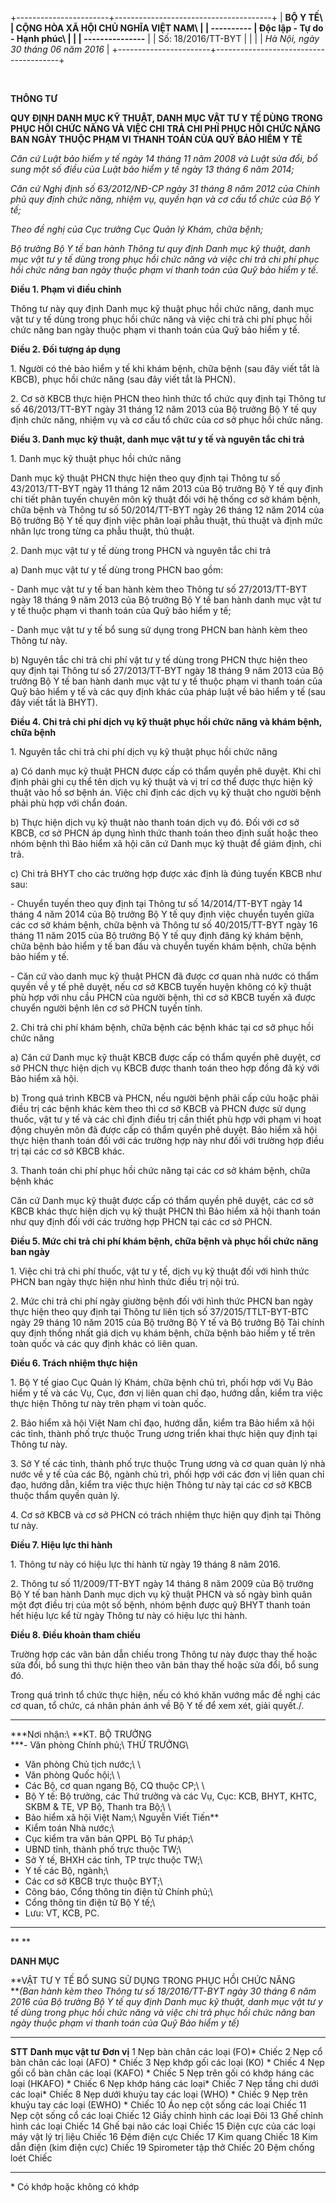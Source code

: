 +-----------------------+---------------------------------------+
| **BỘ Y TẾ\            | **CỘNG HÒA XÃ HỘI CHỦ NGHĨA VIỆT NAM\ |
| \-\-\-\-\-\-\-\-\--** | Độc lập - Tự do - Hạnh phúc\          |
|                       | \-\-\-\-\-\-\-\-\-\-\-\-\-\--**       |
| Số: 18/2016/TT-BYT    |                                       |
|                       | *Hà Nội, ngày 30 tháng 06 năm 2016*   |
+-----------------------+---------------------------------------+

 

**THÔNG TƯ**

**QUY ĐỊNH DANH MỤC KỸ THUẬT, DANH MỤC VẬT TƯ Y TẾ DÙNG TRONG PHỤC HỒI
CHỨC NĂNG VÀ VIỆC CHI TRẢ CHI PHÍ PHỤC HỒI CHỨC NĂNG BAN NGÀY THUỘC PHẠM
VI THANH TOÁN CỦA QUỸ BẢO HIỂM Y TẾ**

*Căn cứ Luật bảo hiểm y tế ngày 14 tháng 11 năm 2008 và Luật sửa đổi, bổ
sung một số điều của Luật bảo hiểm y tế ngày 13 tháng 6 năm 2014;*

*Căn cứ Nghị định số 63/2012/NĐ-CP ngày 31 tháng 8 năm 2012 của Chính
phủ quy định chức năng, nhiệm vụ, quyền hạn và cơ cấu tổ chức của Bộ Y
tế;*

*Theo đề nghị của Cục trưởng Cục Quản lý Khám, chữa bệnh;*

*Bộ trưởng Bộ Y tế ban hành Thông tư quy định Danh mục kỹ thuật, danh
mục vật tư y tế dùng trong phục hồi chức năng và việc chi trả chi phí
phục hồi chức năng ban ngày thuộc phạm vi thanh toán của Quỹ bảo hiểm y
tế.*

**Điều 1. Phạm vi điều chỉnh**

Thông tư này quy định Danh mục kỹ thuật phục hồi chức năng, danh mục vật
tư y tế dùng trong phục hồi chức năng và việc chi trả chi phí phục hồi
chức năng ban ngày thuộc phạm vi thanh toán của Quỹ bảo hiểm y tế.

**Điều 2. Đối tượng áp dụng**

1\. Người có thẻ bảo hiểm y tế khi khám bệnh, chữa bệnh (sau đây viết tắt
là KBCB), phục hồi chức năng (sau đây viết tắt là PHCN).

2\. Cơ sở KBCB thực hiện PHCN theo hình thức tổ chức quy định tại Thông
tư số 46/2013/TT-BYT ngày 31 tháng 12 năm 2013 của Bộ trưởng Bộ Y tế quy
định chức năng, nhiệm vụ và cơ cấu tổ chức của cơ sở phục hồi chức năng.

**Điều 3. Danh mục kỹ thuật, danh mục vật tư y tế và nguyên tắc chi
trả**

1\. Danh mục kỹ thuật phục hồi chức năng

Danh mục kỹ thuật PHCN thực hiện theo quy định tại Thông tư số
43/2013/TT-BYT ngày 11 tháng 12 năm 2013 của Bộ trưởng Bộ Y tế quy định
chi tiết phân tuyến chuyên môn kỹ thuật đối với hệ thống cơ sở khám
bệnh, chữa bệnh và Thông tư số 50/2014/TT-BYT ngày 26 tháng 12 năm 2014
của Bộ trưởng Bộ Y tế quy định việc phân loại phẫu thuật, thủ thuật và
định mức nhân lực trong từng ca phẫu thuật, thủ thuật.

2\. Danh mục vật tư y tế dùng trong PHCN và nguyên tắc chi trả

a\) Danh mục vật tư y tế dùng trong PHCN bao gồm:

\- Danh mục vật tư y tế ban hành kèm theo Thông tư số 27/2013/TT-BYT
ngày 18 tháng 9 năm 2013 của Bộ trưởng Bộ Y tế ban hành danh mục vật tư
y tế thuộc phạm vi thanh toán của Quỹ bảo hiểm y tế;

\- Danh mục vật tư y tế bổ sung sử dụng trong PHCN ban hành kèm theo
Thông tư này.

b\) Nguyên tắc chi trả chi phí vật tư y tế dùng trong PHCN thực hiện theo
quy định tại Thông tư số 27/2013/TT-BYT ngày 18 tháng 9 năm 2013 của Bộ
trưởng Bộ Y tế ban hành danh mục vật tư y tế thuộc phạm vi thanh toán
của Quỹ bảo hiểm y tế và các quy định khác của pháp luật về bảo hiểm y
tế (sau đây viết tắt là BHYT).

**Điều 4. Chi trả chi phí dịch vụ kỹ thuật phục hồi chức năng và khám
bệnh, chữa bệnh**

1\. Nguyên tắc chi trả chi phí dịch vụ kỹ thuật phục hồi chức năng

a\) Có danh mục kỹ thuật PHCN được cấp có thẩm quyền phê duyệt. Khi chỉ
định phải ghi cụ thể tên dịch vụ kỹ thuật và vị trí cơ thể được thực
hiện kỹ thuật vào hồ sơ bệnh án. Việc chỉ định các dịch vụ kỹ thuật cho
người bệnh phải phù hợp với chẩn đoán.

b\) Thực hiện dịch vụ kỹ thuật nào thanh toán dịch vụ đó. Đối với cơ sở
KBCB, cơ sở PHCN áp dụng hình thức thanh toán theo định suất hoặc theo
nhóm bệnh thì Bảo hiểm xã hội căn cứ Danh mục kỹ thuật để giám định, chi
trả.

c\) Chi trả BHYT cho các trường hợp được xác định là đúng tuyến KBCB như
sau:

\- Chuyển tuyến theo quy định tại Thông tư số 14/2014/TT-BYT ngày 14
tháng 4 năm 2014 của Bộ trưởng Bộ Y tế quy định việc chuyển tuyến giữa
các cơ sở khám bệnh, chữa bệnh và Thông tư số 40/2015/TT-BYT ngày 16
tháng 11 năm 2015 của Bộ trưởng Bộ Y tế quy định đăng ký khám bệnh, chữa
bệnh bảo hiểm y tế ban đầu và chuyển tuyến khám bệnh, chữa bệnh bảo hiểm
y tế.

\- Căn cứ vào danh mục kỹ thuật PHCN đã được cơ quan nhà nước có thẩm
quyền về y tế phê duyệt, nếu cơ sở KBCB tuyến huyện không có kỹ thuật
phù hợp với nhu cầu PHCN của người bệnh, thì cơ sở KBCB tuyến xã được
chuyển người bệnh lên cơ sở PHCN tuyến tỉnh.

2\. Chi trả chi phí khám bệnh, chữa bệnh các bệnh khác tại cơ sở phục hồi
chức năng

a\) Căn cứ Danh mục kỹ thuật KBCB được cấp có thẩm quyền phê duyệt, cơ sở
PHCN thực hiện dịch vụ KBCB được thanh toán theo hợp đồng đã ký với Bảo
hiểm xã hội.

b\) Trong quá trình KBCB và PHCN, nếu người bệnh phải cấp cứu hoặc phải
điều trị các bệnh khác kèm theo thì cơ sở KBCB và PHCN được sử dụng
thuốc, vật tư y tế và các chỉ định điều trị cần thiết phù hợp với phạm
vi hoạt động chuyên môn đã được cấp có thẩm quyền phê duyệt. Bảo hiểm xã
hội thực hiện thanh toán đối với các trường hợp này như đối với trường
hợp điều trị tại các cơ sở KBCB khác.

3\. Thanh toán chi phí phục hồi chức năng tại các cơ sở khám bệnh, chữa
bệnh khác

Căn cứ Danh mục kỹ thuật được cấp có thẩm quyền phê duyệt, các cơ sở
KBCB khác thực hiện dịch vụ kỹ thuật PHCN thì Bảo hiểm xã hội thanh toán
như quy định đối với các trường hợp PHCN tại các cơ sở PHCN.

**Điều 5. Mức chi trả chi phí khám bệnh, chữa bệnh và phục hồi chức năng
ban ngày**

1\. Việc chi trả chi phí thuốc, vật tư y tế, dịch vụ kỹ thuật đối với
hình thức PHCN ban ngày thực hiện như hình thức điều trị nội trú.

2\. Mức chi trả chi phí ngày giường bệnh đối với hình thức PHCN ban ngày
thực hiện theo quy định tại Thông tư liên tịch số 37/2015/TTLT-BYT-BTC
ngày 29 tháng 10 năm 2015 của Bộ trưởng Bộ Y tế và Bộ trưởng Bộ Tài
chính quy định thống nhất giá dịch vụ khám bệnh, chữa bệnh bảo hiểm y tế
trên toàn quốc và các quy định khác có liên quan.

**Điều 6. Trách nhiệm thực hiện**

1\. Bộ Y tế giao Cục Quản lý Khám, chữa bệnh chủ trì, phối hợp với Vụ Bảo
hiểm y tế và các Vụ, Cục, đơn vị liên quan chỉ đạo, hướng dẫn, kiểm tra
việc thực hiện Thông tư này trên phạm vi toàn quốc.

2\. Bảo hiểm xã hội Việt Nam chỉ đạo, hướng dẫn, kiểm tra Bảo hiểm xã hội
các tỉnh, thành phố trực thuộc Trung ương triển khai thực hiện quy định
tại Thông tư này.

3\. Sở Y tế các tỉnh, thành phố trực thuộc Trung ương và cơ quan quản lý
nhà nước về y tế của các Bộ, ngành chủ trì, phối hợp với các đơn vị liên
quan chỉ đạo, hướng dẫn, kiểm tra việc thực hiện Thông tư này tại các cơ
sở KBCB thuộc thẩm quyền quản lý.

4\. Cơ sở KBCB và cơ sở PHCN có trách nhiệm thực hiện quy định tại Thông
tư này.

**Điều 7. Hiệu lực thi hành**

1\. Thông tư này có hiệu lực thi hành từ ngày 19 tháng 8 năm 2016.

2\. Thông tư số 11/2009/TT-BYT ngày 14 tháng 8 năm 2009 của Bộ trưởng Bộ
Y tế ban hành Danh mục dịch vụ kỹ thuật PHCN và số ngày bình quân một
đợt điều trị của một số bệnh, nhóm bệnh được quỹ BHYT thanh toán hết
hiệu lực kể từ ngày Thông tư này có hiệu lực thi hành.

**Điều 8. Điều khoản tham chiếu**

Trường hợp các văn bản dẫn chiếu trong Thông tư này được thay thế hoặc
sửa đổi, bổ sung thì thực hiện theo văn bản thay thế hoặc sửa đổi, bổ
sung đó.

Trong quá trình tổ chức thực hiện, nếu có khó khăn vướng mắc đề nghị các
cơ quan, tổ chức, cá nhân phản ánh về Bộ Y tế để xem xét, giải quyết./.

  -------------------------------------------------------------------------------------------------------- --------------------
  ***Nơi nhận:\                                                                                            **KT. BỘ TRƯỞNG\
  ***- Văn phòng Chính phủ;\                                                                               THỨ TRƯỞNG\
  - Văn phòng Chủ tịch nước;\                                                                              \
  - Văn phòng Quốc hội;\                                                                                   \
  - Các Bộ, cơ quan ngang Bộ, CQ thuộc CP;\                                                                \
  - Bộ Y tế: Bộ trưởng, các Thứ trưởng và các Vụ, Cục: KCB, BHYT, KHTC, SKBM & TE, VP Bộ, Thanh tra Bộ;\   \
  - Bảo hiểm xã hội Việt Nam;\                                                                             Nguyễn Viết Tiến**
  - Kiểm toán Nhà nước;\                                                                                   
  - Cục kiểm tra văn bản QPPL Bộ Tư pháp;\                                                                 
  - UBND tỉnh, thành phố trực thuộc TW;\                                                                   
  - Sở Y tế, BHXH các tỉnh, TP trực thuộc TW;\                                                             
  - Y tế các Bộ, ngành;\                                                                                   
  - Các cơ sở KBCB trực thuộc BYT;\                                                                        
  - Công báo, Cổng thông tin điện tử Chính phủ;\                                                           
  - Cổng thông tin điện tử Bộ Y tế;\                                                                       
  - Lưu: VT, KCB, PC.                                                                                      

  -------------------------------------------------------------------------------------------------------- --------------------

** **

**DANH MỤC**

**VẬT TƯ Y TẾ BỔ SUNG SỬ DỤNG TRONG PHỤC HỒI CHỨC NĂNG\
***(Ban hành kèm theo Thông tư số 18/2016/TT-BYT ngày 30 tháng 6 năm
2016 của Bộ trưởng Bộ Y tế quy định Danh mục kỹ thuật, danh mục vật tư y
tế dùng trong phục hồi chức năng và việc chi trả phục hồi chức năng ban
ngày thuộc phạm vi thanh toán của Quỹ Bảo hiểm y tế)*

  --------- ----------------------------------------------- ------------
  **STT**   **Danh mục vật tư**                             **Đơn vị**
  1         Nẹp bàn chân các loại (FO)\*                    Chiếc
  2         Nẹp cổ bàn chân các loại (AFO) \*               Chiếc
  3         Nẹp khớp gối các loại (KO) \*                   Chiếc
  4         Nẹp gối cổ bàn chân các loại (KAFO) \*          Chiếc
  5         Nẹp trên gối có khớp háng các loại (HKAFO) \*   Chiếc
  6         Nẹp khớp háng các loại\*                        Chiếc
  7         Nẹp tầng chi dưới các loại\*                    Chiếc
  8         Nẹp dưới khuỷu tay các loại (WHO) \*            Chiếc
  9         Nẹp trên khuỷu tay các loại (EWHO) \*           Chiếc
  10        Áo nẹp cột sống các loại                        Chiếc
  11        Nẹp cột sống cổ các loại                        Chiếc
  12        Giầy chỉnh hình các loại                        Đôi
  13        Ghế chỉnh hình các loại                         Chiếc
  14        Ghế bại não các loại                            Chiếc
  15        Điện cực của các loại máy vật lý trị liệu       Chiếc
  16        Đệm điện cực                                    Chiếc
  17        Kim quang                                       Chiếc
  18        Kim dẫn điện (kim điện cực)                     Chiếc
  19        Spirometer tập thở                              Chiếc
  20        Đệm chống loét                                  Chiếc
  --------- ----------------------------------------------- ------------

\* Có khớp hoặc không có khớp
